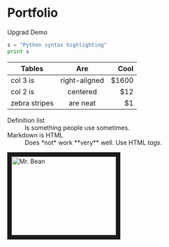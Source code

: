 # Portfolio
Upgrad Demo

```python
s = "Python syntax highlighting"
print s
```

|Tables         | Are           | Cool  |
|-------------- |:------------: | ----: | 
| col 3 is      | right-aligned | $1600 |
| col 2 is      | centered      |   $12 |
| zebra stripes | are neat      |    $1 |

<dl>
  <dt>Definition list</dt>
  <dd>Is something people use sometimes. </dd>
  
  <dt>Markdown is HTML</dt>
  <dd>Does *not* work **very** well. Use HTML <em>tags</em>. </dd>
</dl>

<a href = "https://www.youtube.com/watch?v=oLASCFh-JxQ" target="_blank">
  <img src = "https://img.youtube.com/vi/yHgLTGXY2So/0.jpg"
       alt="Mr. Bean" width = "240" height= "180" border = "10" /></a>
